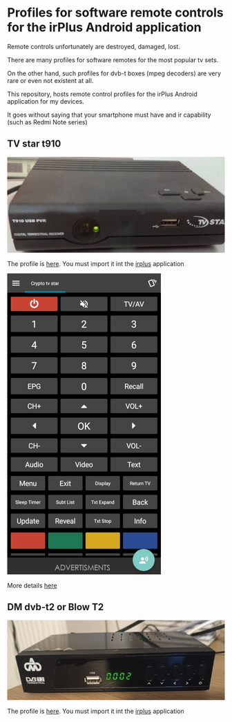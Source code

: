 # Profiles for software remote controls for the irPlus Android application

Remote controls unfortunately are destroyed, damaged, lost. 

There are many profiles for software remotes for the most popular tv sets. 

On the other hand, such profiles for dvb-t boxes (mpeg decoders) are very rare or even not existent at all.

This repository, hosts remote control profiles for the irPlus Android application for my devices.

It goes without saying that your smartphone must have and ir capability (such as Redmi Note series)


## TV star t910 

![tv star t910](images/t910-tv-star.png)

The profile is [here](./Crypto%20tv%20star.irplus). You must import it int the [irplus](https://play.google.com/store/apps/details?id=net.binarymode.android.irplus&hl=el&gl=US) application

![irplus remote control](images/tv-star-crypto.png)


More details [here](https://ale3andro.gr/blog/2023/03/01/%cf%84%ce%b7%ce%bb%ce%b5%cf%87%ce%b5%ce%b9%cf%81%ce%b9%cf%83%cf%84%ce%ae%cf%81%ce%b9%ce%bf-%ce%b1%cf%80%ce%bf%ce%ba%cf%89%ce%b4%ce%b9%ce%ba%ce%bf%cf%80%ce%bf%ce%b9%ce%b7%cf%84%ce%ae-tv-star-%ce%ba/)


## DM dvb-t2 or Blow T2

![DM dvb-t2](./images/dm-dvb-t2.png)

The profile is [here](./dm.irplus). You must import it int the [irplus](https://play.google.com/store/apps/details?id=net.binarymode.android.irplus&hl=el&gl=US) application


